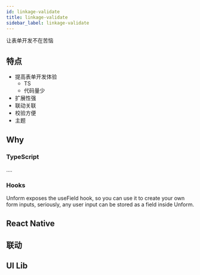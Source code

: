 ```yaml
---
id: linkage-validate
title: linkage-validate
sidebar_label: linkage-validate
---
```


让表单开发不在苦恼

## 特点

- 提高表单开发体验
  - TS
  - 代码量少
- 扩展性强
- 联动关联
- 校验方便
- 主题

## Why

### TypeScript

....

### Hooks

Unform exposes the useField hook, so you can use it to create your own form inputs, seriously, any user input can be stored as a field inside Unform.

## React Native

## 联动

## UI Lib

